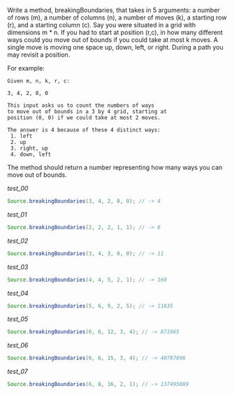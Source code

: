 Write a method, breakingBoundaries, that takes in 5 arguments: a number of rows (m), a number of columns (n), a number of moves (k), a starting row (r), and a starting column (c). Say you were situated in a grid with dimensions m * n. If you had to start at position (r,c), in how many different ways could you move out of bounds if you could take at most k moves. A single move is moving one space up, down, left, or right. During a path you may revisit a position.

For example:

```
Given m, n, k, r, c:

3, 4, 2, 0, 0

This input asks us to count the numbers of ways
to move out of bounds in a 3 by 4 grid, starting at
position (0, 0) if we could take at most 2 moves.

The answer is 4 because of these 4 distinct ways:
 1. left
 2. up
 3. right, up
 4. down, left
```

The method should return a number representing how many ways you can move out of bounds.

_test_00_

```java
Source.breakingBoundaries(3, 4, 2, 0, 0); // -> 4
```

_test_01_

```java
Source.breakingBoundaries(2, 2, 2, 1, 1); // -> 6
```

_test_02_

```java
Source.breakingBoundaries(3, 4, 3, 0, 0); // -> 11
```

_test_03_

```java
Source.breakingBoundaries(4, 4, 5, 2, 1); // -> 160
```

_test_04_

```java
Source.breakingBoundaries(5, 6, 9, 2, 5); // -> 11635
```

_test_05_

```java
Source.breakingBoundaries(6, 6, 12, 3, 4); // -> 871065
```

_test_06_

```java
Source.breakingBoundaries(6, 6, 15, 3, 4); // -> 40787896
```

_test_07_

```java
Source.breakingBoundaries(6, 8, 16, 2, 1); // -> 137495089
```

